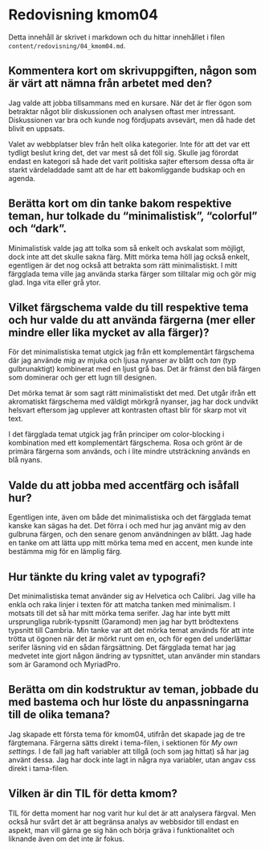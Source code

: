---
---
Redovisning kmom04
=========================

Detta innehåll är skrivet i markdown och du hittar innehållet i filen `content/redovisning/04_kmom04.md`.

Kommentera kort om skrivuppgiften, någon som är värt att nämna från arbetet med den?
-------------------------
Jag valde att jobba tillsammans med en kursare. När det är fler ögon som betraktar något blir diskussionen och analysen oftast mer intressant. Diskussionen var bra och kunde nog fördjupats avsevärt, men då hade det blivit en uppsats.

Valet av webbplatser blev från helt olika kategorier. Inte för att det var ett tydligt beslut kring det, det var mest så det föll sig. Skulle jag förordat endast en kategori så hade det varit politiska sajter eftersom dessa ofta är starkt värdeladdade samt att de har ett bakomliggande budskap och en agenda.

Berätta kort om din tanke bakom respektive teman, hur tolkade du “minimalistisk”, “colorful” och “dark”.
-------------------------
Minimalistisk valde jag att tolka som så enkelt och avskalat som möjligt, dock inte att det skulle sakna färg.
Mitt mörka tema höll jag också enkelt, egentligen är det nog också att betrakta som rätt minimalistiskt.
I mitt färgglada tema ville jag använda starka färger som tilltalar mig och gör mig glad. Inga vita eller grå ytor.

Vilket färgschema valde du till respektive tema och hur valde du att använda färgerna (mer eller mindre eller lika mycket av alla färger)?
-------------------------
För det minimalistiska temat utgick jag från ett komplementärt färgschema där jag använde mig av mjuka och ljusa nyanser av blått och *tan* (typ gulbrunaktigt) kombinerat med en ljust grå bas. Det är främst den blå färgen som dominerar och ger ett lugn till designen.

Det mörka temat är som sagt rätt minimalistiskt det med. Det utgår ifrån ett akromatiskt färgschema med väldigt mörkgrå nyanser, jag har dock undvikt helsvart eftersom jag upplever att kontrasten oftast blir för skarp mot vit text.

I det färgglada temat utgick jag från principer om color-blocking i kombination med ett komplementärt färgschema. Rosa och grönt är de primära färgerna som används, och i lite mindre utsträckning används en blå nyans.

Valde du att jobba med accentfärg och isåfall hur?
-------------------------
Egentligen inte, även om både det minimalistiska och det färgglada temat kanske kan sägas ha det. Det förra i och med hur jag använt mig av den gulbruna färgen, och den senare genom användningen av blått. Jag hade en tanke om att lätta upp mitt mörka tema med en accent, men kunde inte bestämma mig för en lämplig färg.

Hur tänkte du kring valet av typografi?
-------------------------
Det minimalistiska temat använder sig av Helvetica och Calibri. Jag ville ha enkla och raka linjer i texten för att matcha tanken med minimalism.
I motsats till det så har mitt mörka tema serifer. Jag har inte bytt mitt ursprungliga rubrik-typsnitt (Garamond) men jag har bytt brödtextens typsnitt till Cambria. Min tanke var att det mörka temat används för att inte trötta ut ögonen när det är mörkt runt om en, och för egen del underlättar serifer läsning vid en sådan färgsättning. Det färgglada temat har jag medvetet inte gjort någon ändring av typsnittet, utan använder min standars som är Garamond och MyriadPro.

Berätta om din kodstruktur av teman, jobbade du med bastema och hur löste du anpassningarna till de olika temana?
-------------------------
Jag skapade ett första tema för kmom04, utifrån det skapade jag de tre färgtemana. Färgerna sätts direkt i tema-filen, i sektionen för *My own settings*. I de fall jag haft variabler att tillgå (och som jag hittat) så har jag använt dessa. Jag har dock inte lagt in några nya variabler, utan angav css direkt i tama-filen.

Vilken är din TIL för detta kmom?
-------------------------
TIL för detta moment har nog varit hur kul det är att analysera färgval. Men också hur svårt det är att begränsa analys av webbsidor till endast en aspekt, man vill gärna ge sig hän och börja gräva i funktionalitet och liknande även om det inte är fokus.
